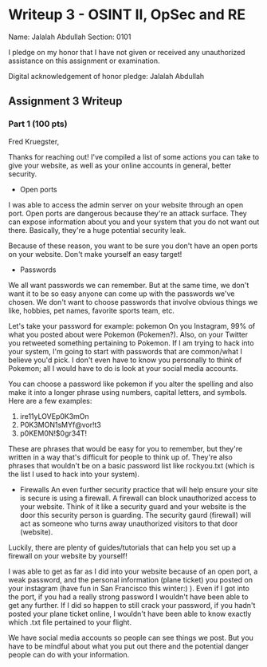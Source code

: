Writeup 3 - OSINT II, OpSec and RE
======

Name: Jalalah Abdullah
Section: 0101

I pledge on my honor that I have not given or received any unauthorized assistance on this assignment or examination.

Digital acknowledgement of honor pledge: Jalalah Abdullah

## Assignment 3 Writeup

### Part 1 (100 pts)

Fred Kruegster,

Thanks for reaching out! I've compiled a list of some actions you can take to give your website, as well as your online accounts in general, better security.

* Open ports

I was able to access the admin server on your website through an open port. Open ports are dangerous because they're an attack surface. They can expose information about you and your system that you do not want out there. Basically, they're a huge potential security leak.

Because of these reason, you want to be sure you don't have an open ports on your website. Don't make yourself an easy target!

* Passwords

We all want passwords we can remember. But at the same time, we don't want it to be so easy anyone can come up with the passwords we've chosen. We don't want to choose passwords that involve obvious things we like, hobbies, pet names, favorite sports team, etc.

Let's take your password for example: pokemon
On you Instagram, 99% of what you posted about were Pokemon (Pokemen?). Also, on your Twitter you retweeted something pertaining to Pokemon. If I am trying to hack into your system, I'm going to start with passwords that are common/what I believe you'd pick. I don't even have to know you personally to think of Pokemon; all I would have to do is look at your social media accounts.

You can choose a password like pokemon if you alter the spelling and also make it into a longer phrase using numbers, capital letters, and symbols. Here are a few examples:
1. ire11yLOVEp0K3mOn
2. P0K3MON1sMYf@vor!t3
3. p0KEM0N!$0gr34T!

These are phrases that would be easy for you to remember, but they're written in a way that's difficult for people to think up of. They're also phrases that wouldn't be on a basic password list like rockyou.txt (which is the list I used to hack into your system).

* Firewalls
An even further security practice that will help ensure your site is secure is using a firewall. A firewall can block unauthorized access to your website. Think of it like a security guard and your website is the door this security person is guarding. The security gaurd (firewall) will act as someone who turns away unauthorized visitors to that door (website).

Luckily, there are plenty of guides/tutorials that can help you set up a firewall on your website by yourself!

I was able to get as far as I did into your website because of an open port, a weak password, and the personal information (plane ticket) you posted on your instagram (have fun in San Francisco this winter:) ). Even if I got into the port, if you had a really strong password I wouldn't have been able to get any further. If I did so happen to still crack your password, if you hadn't posted your plane ticket online, I wouldn't have been able to know exactly which .txt file pertained to your flight.

We have social media accounts so people can see things we post. But you have to be mindful about what you put out there and the potential danger people can do with your information.
